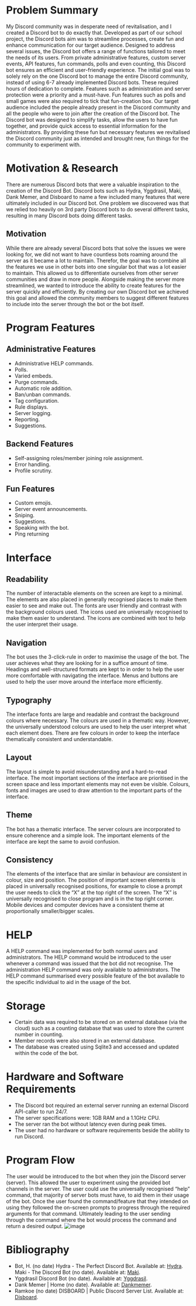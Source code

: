 # Problem Summary
My Discord community was in desperate need of revitalisation, and I created a Discord bot to do exactly that. Developed as part of our school project, the Discord bots aim was to streamline processes, create fun and enhance communication for our target audience. Designed to address several issues, the Discord bot offers a range of functions tailored to meet the needs of its users. From private administrative features, custom server events, API features, fun commands, polls and even counting, this Discord bot ensures an efficient and user-friendly experience. The initial goal was to solely rely on the one Discord bot to manage the entire Discord community, instead of using 6-7 already implemented Discord bots. These required hours of dedication to complete. Features such as administration and server protection were a priority and a must-have. Fun features such as polls and small games were also required to tick that fun-creation box. Our target audience included the people already present in the Discord community and all the people who were to join after the creation of the Discord bot. The Discord bot was designed to simplify tasks, allow the users to have fun together, and provide quick access to essential information for the administrators. By providing these fun but necessary features we revitalised the Discord community just as intended and brought new, fun things for the community to experiment with.

# Motivation & Research
There are numerous Discord bots that were a valuable inspiration to the creation of the Discord Bot. Discord bots such as Hydra, Yggdrasil, Maki, Dank Memer, and Disboard to name a few included many features that were ultimately included in our Discord bot. One problem we discovered was that we relied too heavily on 3rd party Discord bots to do several different tasks, resulting in many Discord bots doing different tasks.
## Motivation 
While there are already several Discord bots that solve the issues we were looking for, we did not want to have countless bots roaming around the server as it became a lot to maintain. Therefor, the goal was to combine all the features we use in other bots into one singular bot that was a lot easier to maintain. This allowed us to differentiate ourselves from other server communities and draw in more people. Alongside making the server more streamlined, we wanted to introduce the ability to create features for the server quickly and efficiently. By creating our own Discord bot we achieved this goal and allowed the community members to suggest different features to include into the server through the bot or the bot itself.

# Program Features
## Administrative Features
- Administrative HELP commands.
- Polls.
- Varied embeds.
- Purge commands.
- Automatic role addition.
- Ban/unban commands.
- Tag configuration.
- Rule displays.
- Server logging. 
- Reporting. 
- Suggestions.
## Backend Features
-	Self-assigning roles/member joining role assignment.
-	Error handling.
-	Profile scrutiny.
## Fun Features
-	Custom emojis.
-	Server event announcements.
-	Sniping.
-	Suggestions.
-	Speaking with the bot.
-	Ping returning

# Interface
## Readability
The number of interactable elements on the screen are kept to a minimal. The elements are also placed in generally recognised places to make them easier to see and make out. The fonts are user friendly and contrast with the background colours used. The icons used are universally recognised to make them easier to understand. The icons are combined with text to help the user interpret their usage.
## Navigation
The bot uses the 3-click-rule in order to maximise the usage of the bot. The user achieves what they are looking for in a suffice amount of time. Headings and well-structured formats are kept to in order to help the user more comfortable with navigating the interface. Menus and buttons are used to help the user move around the interface more efficiently.
## Typography
The interface fonts are large and readable and contrast the background colours where necessary. The colours are used in a thematic way. However, the universally understood colours are used to help the user interpret what each element does. There are few colours in order to keep the interface thematically consistent and understandable.
## Layout
The layout is simple to avoid misunderstanding and a hard-to-read interface. The most important sections of the interface are prioritised in the screen space and less important elements may not even be visible. Colours, fonts and images are used to draw attention to the important parts of the interface.
## Theme
The bot has a thematic interface. The server colours are incorporated to ensure coherence and a simple look. The important elements of the interface are kept the same to avoid confusion.
## Consistency
The elements of the interface that are similar in behaviour are consistent in colour, size and position. The position of important screen elements is placed in universally recognised positions, for example to close a prompt the user needs to click the “X” at the top right of the screen. The “X” is universally recognised to close program and is in the top right corner. Mobile devices and computer devices have a consistent theme at proportionally smaller/bigger scales.

# HELP
A HELP command was implemented for both normal users and administrators. The HELP command would be introduced to the user whenever a command was issued that the bot did not recognise. The administration HELP command was only available to administrators. The HELP command summarised every possible feature of the bot available to the specific individual to aid in the usage of the bot.

# Storage
-	Certain data was required to be stored on an external database (via the cloud) such as a counting database that was used to store the current number in counting.
-	Member records were also stored in an external database.
-	The database was created using Sqlite3 and accessed and updated within the code of the bot.

# Hardware and Software Requirements
-	The Discord bot required an external server running an external Discord API-caller to run 24/7.
-	The server specifications were: 1GB RAM and a 1.1GHz CPU.
-	The server ran the bot without latency even during peak times.
-	The user had no hardware or software requirements beside the ability to run Discord.

# Program Flow
The user would be introduced to the bot when they join the Discord server (server). This allowed the user to experiment using the provided bot channels in the server. The user could use the universally recognised “help” command, that majority of server bots must have, to aid them in their usage of the bot. Once the user found the command/feature that they intended on using they followed the on-screen prompts to progress through the required arguments for that command. Ultimately leading to the user sending through the command where the bot would process the command and return a desired output.
![image](https://github.com/GuyMcKechnie/Saddu/assets/168367036/d20562dc-8e81-4726-8807-c5dc2ead8b1e)

# Bibliography
- Bot, H. (no date) Hydra - The Perfect Discord Bot. Available at: [Hydra](https://hydra.bot/).
 Maki - The Discord Bot (no date). Available at: [Maki](https://maki.gg/).
- Yggdrasil Discord Bot (no date). Available at: [Yggdrasil](https://ygg.fun/).
- Dank Memer | Home (no date). Available at: [Dankmemer](https://dankmemer.lol/).
- Ramkoe (no date) DISBOARD | Public Discord Server List. Available at: [Disboard](https://disboard.org/).



